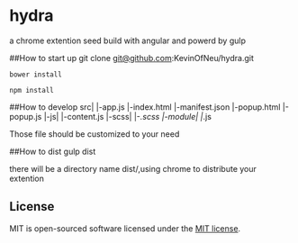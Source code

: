 hydra
============
a chrome extention seed build with angular and powerd by gulp

##How to start up
    git clone git@github.com:KevinOfNeu/hydra.git

    bower install

    npm install

##How to develop
     src|
        |-app.js
        |-index.html
        |-manifest.json
        |-popup.html
        |-popup.js
        |-js|
            |-content.js
        |-scss|
              |-*.scss
        |-module|
                |*.js

Those file should be customized to your need

##How to dist
     gulp dist

there will be a directory name dist/,using chrome to distribute your extention


License
-------

MIT is open-sourced software licensed under the [MIT license](http://opensource.org/licenses/MIT).
